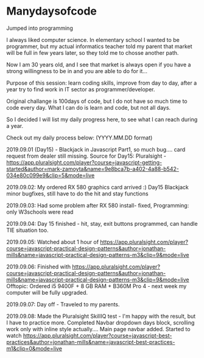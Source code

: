 # Manydaysofcode
Jumped into programming

I always liked computer science. In elementary school I wanted to be programmer, 
but my actual informatics teacher told my parent that market will be full in few years later, so they told me to chosse another path.

Now I am 30 years old, and I see that market is always open if you have a strong willingness to be in and you are able to do for it...

Purpose of this session: learn coding skills, improve from day to day, after a year try to find work in IT sector as programmer/developer.

Original challange is 100days of code, but I do not have so much time to code every day. What I can do is learn and code, but not all days.

So I decided I will list my daily progress here, to see what I can reach during a year.

Check out my daily process below: (YYYY.MM.DD format)

2019.09.01 (Day15) - Blackjack in Javascript Part1, so much bug.... card request from dealer still missing.
Source for Day15: Pluralsight - https://app.pluralsight.com/player?course=javascript-getting-started&author=mark-zamoyta&name=9e8bca7b-a402-4a88-b542-034e80c099e9&clip=5&mode=live

2019.09.02: My ordered RX 580 graphics card arrived :)  Day15 Blackjack minor bugfixes, still have to do the hit and stay functions

2019.09.03: Had some problem after RX 580 install- fixed, Programming: only W3schools were read

2019.09.04: Day 15 finished - hit, stay, exit buttons programmed, can handle TIE situation too.

2019.09.05: Watched about 1 hour of https://app.pluralsight.com/player?course=javascript-practical-design-patterns&author=jonathan-mills&name=javascript-practical-design-patterns-m3&clip=9&mode=live

2019.09.06: Finished with https://app.pluralsight.com/player?course=javascript-practical-design-patterns&author=jonathan-mills&name=javascript-practical-design-patterns-m3&clip=9&mode=live
Offtopic: Ordered i5 9400F + 8 GB RAM + B360M Pro 4 - next week my computer will be fully upgraded.

2019.09.07: Day off - Traveled to my parents.

2019.09.08: Made the Pluralsight SkillIQ test - I'm happy with the result, but I have to practice more. 
Completed Navbar dropdown days block, scrolling work only with inline style actually.... Main page navbar added.
Started to watch https://app.pluralsight.com/player?course=javascript-best-practices&author=jonathan-mills&name=javascript-best-practices-m1&clip=0&mode=live
